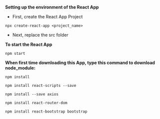 **Setting up the environment of the React App**
- First, create the React App Project
```
npx create-react-app <project_name>
```
- Next, replace the src folder

**To start the React App**
```
npm start
```
**When first time downloading this App, type this command to download node_module:**

```
npm install
```
```
npm install react-scripts --save
```
```
npm install --save axios
```
```
npm install react-router-dom
```
```
npm install react-bootstrap bootstrap
```